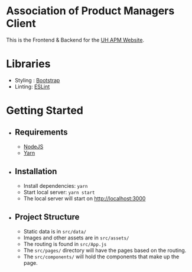 ﻿# Association of Product Managers Client

This is the Frontend & Backend for the [UH APM Website](uhapm.org). 

# Libraries

- Styling : [Bootstrap](https://github.com/react-bootstrap/react-bootstrap)
- Linting: [ESLint](https://eslint.org/)

# Getting Started

- ## Requirements
  - [NodeJS](https://nodejs.org/en/)
  - [Yarn](https://yarnpkg.com/getting-started/install) 

- ## Installation
  - Install dependencies: `yarn`
  - Start local server: `yarn start`
  - The local server will start on [http://localhost:3000](http://localhost:3000)

- ## Project Structure
  - Static data is in `src/data/`
  - Images and other assets are in `src/assets/`
  - The routing is found in `src/App.js`
  - The `src/pages/` directory will have the pages based on the routing.
  - The `src/components/` will hold the components that make up the page.

